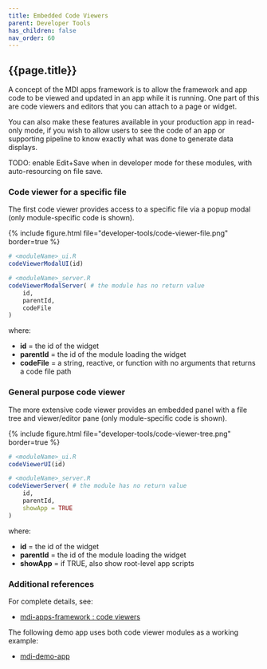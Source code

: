 ```yaml
---
title: Embedded Code Viewers
parent: Developer Tools
has_children: false
nav_order: 60
---
```


## {{page.title}}

A concept of the MDI apps framework is to allow the framework
and app code to be viewed and updated in an app
while it is running. One part of this are code viewers and editors
that you can attach to a page or widget.

You can also make these features available in your
production app in read-only mode, if you wish to allow
users to see the code of an app or supporting pipeline
to know exactly what was done to generate data displays.

TODO: enable Edit+Save when in developer mode for these modules,
with auto-resourcing on file save.

### Code viewer for a specific file

The first code viewer provides access to a specific file via
a popup modal (only module-specific code is shown).

{% include figure.html file="developer-tools/code-viewer-file.png" border=true %}

```r
# <moduleName>_ui.R
codeViewerModalUI(id)
```

```r
# <moduleName>_server.R
codeViewerModalServer( # the module has no return value
    id, 
    parentId,
    codeFile
)
```

where:
- **id** = the id of the widget
- **parentId** = the id of the module loading the widget
- **codeFile** = a string, reactive, or function with no arguments that returns a code file path

### General purpose code viewer

The more extensive code viewer provides an embedded
panel with a file tree and viewer/editor pane
 (only module-specific code is shown).

{% include figure.html file="developer-tools/code-viewer-tree.png" border=true %}

```r
# <moduleName>_ui.R
codeViewerUI(id)
```

```r
# <moduleName>_server.R
codeViewerServer( # the module has no return value
    id, 
    parentId,
    showApp = TRUE
)
```

where:
- **id** = the id of the widget
- **parentId** = the id of the module loading the widget
- **showApp** = if TRUE, also show root-level app scripts

### Additional references

For complete details, see:

- [mdi-apps-framework : code viewers](https://github.com/MiDataInt/mdi-apps-framework/tree/main/shiny/shared/session/modules/widgets/framework/codeViewer)

The following demo app uses both code viewer modules as 
a working example:
- [mdi-demo-app](https://github.com/MiDataInt/demo-mdi-tools/tree/main/shiny/apps/demo)
